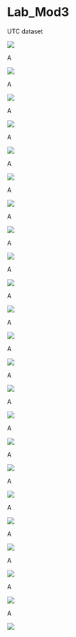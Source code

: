 # Lab_Mod3
UTC dataset


<img src = "./images/image1.png">

A

<img src = "./images/image2.png">

A

<img src = "./images/image3.png">

A

<img src = "./images/image4.png">

A


<img src = "./images/image5.png">


A


<img src = "./images/image6.png">

A

<img src = "./images/image7.png">

A

<img src = "./images/image8.png">

A

<img src = "./images/image9.png">

A

<img src = "./images/image10.png">

A

<img src = "./images/image11.png">

A

<img src = "./images/image12.png">

A

<img src = "./images/image13.png">

A

<img src = "./images/image14.png">

A

<img src = "./images/image15.png">

A

<img src = "./images/image16.png">

A

<img src = "./images/image17.png">

A

<img src = "./images/image18.png">

A

<img src = "./images/image19.png">

A

<img src = "./images/image20.png">

A

<img src = "./images/image21.png">

A

<img src = "./images/image22.png">

A

<img src = "./images/image23.png">
